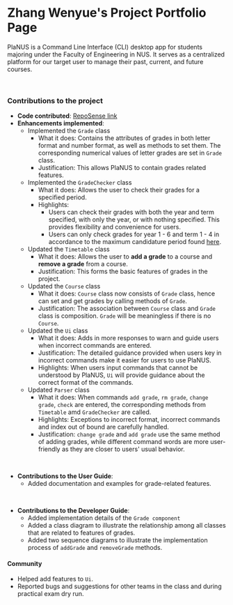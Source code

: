 # Zhang Wenyue's Project Portfolio Page

PlaNUS is a Command Line Interface (CLI) desktop app for students majoring under the Faculty of Engineering in NUS.
It serves as a centralized platform for our target user to manage their past, current, and future courses.

<br>

### Contributions to the project
- **Code contributed**: [RepoSense link](https://nus-cs2113-ay2324s2.github.io/tp-dashboard/?search=zhangwenyue3325&breakdown=true&sort=groupTitle%20dsc&sortWithin=title&since=2024-02-23&timeframe=commit&mergegroup=&groupSelect=groupByRepos&checkedFileTypes=docs~functional-code~test-code~other&tabOpen=true&tabType=authorship&tabAuthor=ZhangWenyue3325&tabRepo=AY2324S2-CS2113-W12-1%2Ftp%5Bmaster%5D&authorshipIsMergeGroup=false&authorshipFileTypes=docs~functional-code~test-code&authorshipIsBinaryFileTypeChecked=false&authorshipIsIgnoredFilesChecked=false)
- **Enhancements implemented**:
    - Implemented the `Grade` class
      - What it does: Contains the attributes of grades in both letter format and number format, 
        as well as methods to set them. The corresponding numerical values of letter grades are set in `Grade` class.
      - Justification: This allows PlaNUS to contain grades related features.
    - Implemented the `GradeChecker` class
      - What it does: Allows the user to check their grades for a specified period.
      - Highlights: 
        - Users can check their grades with both the year and term specified, with only the year,
          or with nothing specified. This provides flexibility and convenience for users.
        - Users can only check grades for year 1 - 6 and term 1 - 4 in accordance to the maximum
          candidature period found [here](https://nus.edu.sg/registrar/academic-information-policies/undergraduate-students/continuation-and-graduation-requirements#ResidencyRequirement).
    - Updated the `Timetable` class
      - What it does: Allows the user to **add a grade** to a course and **remove a grade** from a course.
      - Justification: This forms the basic features of grades in the project.
    - Updated the `Course` class
      - What it does: `Course` class now consists of `Grade` class, hence can set and get grades 
        by calling methods of `Grade`.
      - Justification: The association between `Course` class and `Grade` class is composition. `Grade` will be 
        meaningless if there is no `Course`.  
    - Updated the `Ui` class
      - What it does: Adds in more responses to warn and guide users when incorrect commands are entered.
      - Justification: The detailed guidance provided when users key in incorrect commands make it easier for users to 
        use PlaNUS.
      - Highlights: When users input commands that cannot be understood by PlaNUS, `Ui` will provide guidance about 
        the correct format of the commands. 
    - Updated `Parser` class
      - What it does: When commands `add grade`, `rm grade`, `change grade`, `check` are entered, the corresponding 
        methods from `Timetable` amd `GradeChecker` are called.
      - Highlights: Exceptions to incorrect format, incorrect commands and index out of bound are carefully handled.
      - Justification: `change grade` and `add grade` use the same method of adding grades, while different command 
        words are more user-friendly as they are closer to users' usual behavior.

<br>

- **Contributions to the User Guide**:
    - Added documentation and examples for grade-related features.

<br>

- **Contributions to the Developer Guide**:
    - Added implementation details of the `Grade component`
    - Added a class diagram to illustrate the relationship among all classes that are related to features of grades.
    - Added two sequence diagrams to illustrate the implementation process of `addGrade` and `removeGrade` methods.

#### Community

- Helped add features to `Ui`.
- Reported bugs and suggestions for other teams in the class and during practical exam dry run.